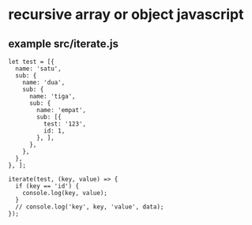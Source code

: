 # recursive array or object javascript

## example src/iterate.js

~~~~
let test = [{
  name: 'satu',
  sub: {
    name: 'dua',
    sub: {
      name: 'tiga',
      sub: {
        name: 'empat',
        sub: [{
          test: '123',
          id: 1,
        }, ],
      },
    },
  },
}, ];

iterate(test, (key, value) => {
  if (key == 'id') {
    console.log(key, value);
  }
  // console.log('key', key, 'value', data);
});

~~~~
